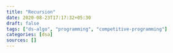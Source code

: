```yaml
---
title: "Recursion"
date: 2020-08-23T17:17:32+05:30
draft: false
tags: ["ds-algo", "programming", "competitive-programming"]
categories: [dsa]
sources: []
---
```


<!--

::Annotation Guide::
~~~~~~~~~~~~~~~~~~~~

* `em` is the modifier

1. em (_text_) - blue underline
2. strong (**text**) - yelow highlight
3. del (~~text~~) - red strike-through

4. em > em (_*text*_) - blue circle
5. em > strong (_**text**_) - lawngreen box
6. em > del (_~~text~~_) - red cross-off
-->
